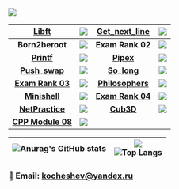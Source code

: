 <img src="https://badge42.vercel.app/api/v2/cl1lzvgei001109josyi61e97/stats?cursusId=21&coalitionId=piscine"/>


| **[Libft](https://github.com/rbiodies/libft)** | <img src="https://badge42.vercel.app/api/v2/cl1lzvgei001109josyi61e97/project/2364362"/> | **[Get_next_line](https://github.com/rbiodies/get_next_line)** | <img src="https://badge42.vercel.app/api/v2/cl1lzvgei001109josyi61e97/project/2380194"/> |
| :------------: | :------------: | :------------: | :------------: |
| **Born2beroot** | <img src="https://badge42.vercel.app/api/v2/cl1lzvgei001109josyi61e97/project/2380195"/> | **Exam Rank 02** | <img src="https://badge42.vercel.app/api/v2/cl1lzvgei001109josyi61e97/project/2398619"/> |
| **[Printf](https://github.com/rbiodies/ft_printf)** | <img src="https://badge42.vercel.app/api/v2/cl1lzvgei001109josyi61e97/project/2380197"/> | **[Pipex](https://github.com/rbiodies/pipex)** | <img src="https://badge42.herokuapp.com/api/project/rbiodies/pipex"/> | 
| **[Push_swap](https://github.com/rbiodies/push_swap)** | <img src="https://badge42.herokuapp.com/api/project/rbiodies/push_swap"/> | **[So_long](https://github.com/rbiodies/so_long)** | <img src="https://badge42.herokuapp.com/api/project/rbiodies/so_long"/> | 
| **[Exam Rank 03](https://github.com/rbiodies/examrank-03)** | <img src="https://badge42.herokuapp.com/api/project/rbiodies/Exam Rank 03"/> | **[Philosophers](https://github.com/rbiodies/philosophers)** | <img src="https://badge42.herokuapp.com/api/project/rbiodies/Philosophers"/> |
| **[Minishell](https://github.com/rbiodies/minishell)** | <img src="https://badge42.herokuapp.com/api/project/rbiodies/minishell"/> | **[Exam Rank 04](https://github.com/rbiodies/examrank-04)** | <img src="https://badge42.herokuapp.com/api/project/rbiodies/Exam Rank 04"/> |
| **[NetPractice](https://github.com/rbiodies/NetPractice)** | <img src="https://badge42.herokuapp.com/api/project/rbiodies/NetPractice"/> | **[Cub3D](https://github.com/rbiodies/cub3d)** | <img src="https://badge42.herokuapp.com/api/project/rbiodies/cub3d"/> |
| **[CPP Module 08](https://github.com/rbiodies/CPP_Modules)** | <img src="https://badge42.herokuapp.com/api/project/rbiodies/cpp-module-08"/> |

| ![Anurag's GitHub stats](https://github-readme-stats.vercel.app/api?username=rbiodies)  | ![](https://komarev.com/ghpvc/?username=rbiodies) <br> ![Top Langs](https://github-readme-stats.vercel.app/api/top-langs/?username=rbiodies&layout=compact&hide=Objective-C,Roff,Makefile&langs_count=6) |
| ------------ | ------------ |

### 📧 Email: kocheshev@yandex.ru
